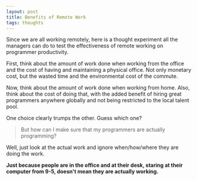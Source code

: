 ```yaml
---
layout: post
title: Benefits of Remote Work
tags: thoughts
---
```


Since we are all working remotely, here is a thought experiment all the managers can do to test the effectiveness of remote working on programmer productivity. 

First, think about the amount of work done when working from the office and the cost of having and maintaining a physical office. Not only monetary cost, but the wasted time and the environmental cost of the commute.

Now, think about the amount of work done when working from home. Also, think about the cost of doing that, with the added benefit of hiring great programmers anywhere globally and not being restricted to the local talent pool.  

One choice clearly trumps the other. Guess which one?

> But how can I make sure that my programmers are actually programming? 

Well, just look at the actual work and ignore when/how/where they are doing the work. 

**Just because people are in the office and at their desk, staring at their computer from 9-5, doesn't mean they are actually working.**  